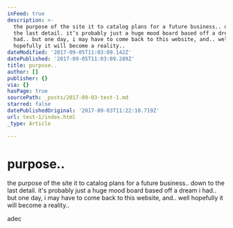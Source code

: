 ```yaml
---
inFeed: true
description: >-
  the purpose of the site it to catalog plans for a future business.. down to
  the last detail. it’s probably just a huge mood board based off a dream i
  had.. but one day, i may have to come back to this website, and.. well
  hopefully it will become a reality..
dateModified: '2017-09-05T11:03:09.142Z'
datePublished: '2017-09-05T11:03:09.289Z'
title: purpose..
author: []
publisher: {}
via: {}
hasPage: true
sourcePath: _posts/2017-09-03-test-1.md
starred: false
datePublishedOriginal: '2017-09-03T11:22:10.719Z'
url: test-1/index.html
_type: Article

---
```

# purpose..

the purpose of the site it to catalog plans for a future business.. down to the last detail. it's probably just a huge mood board based off a dream i had.. but one day, i may have to come back to this website, and.. well hopefully it will become a reality..

adec